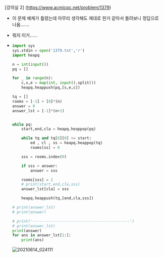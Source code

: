 [강의실 2] (https://www.acmicpc.net/problem/1379)



- 이 문제 예제가 틀렸는데 아무리 생각해도 제대로 한거 같아서 돌려보니 정답으로 나옴.......

- 뭐지 이거......

- ```python
  import sys
  sys.stdin = open('1379.txt','r')
  import heapq
  
  n = int(input())
  pq = []
  
  for _ in range(n):
      c,s,e = map(int, input().split())
      heapq.heappush(pq,[s,e,c])
  
  tq = []
  rooms = [-1] + [0]*(n)
  answer = 0
  answer_lst = [-1]*(n+1)
  
  
  while pq:
      start,end,cla = heapq.heappop(pq)
  
      while tq and tq[0][0] <= start:
          ed , cl , ss = heapq.heappop(tq)
          rooms[ss] = 0
  
      sss = rooms.index(0)
  
      if sss > answer:
          answer = sss
  
      rooms[sss] = 1
      # print(start,end,cla,sss)
      answer_lst[cla] = sss
  
      heapq.heappush(tq,[end,cla,sss])
  
  # print(answer_lst)
  # print(answer)
  
  # print('-------------------------------------------')
  # print(answer_lst)
  print(answer)
  for ans in answer_lst[1:]:
      print(ans)
  ```

  ![20210614_024111](20210614_024111.png)